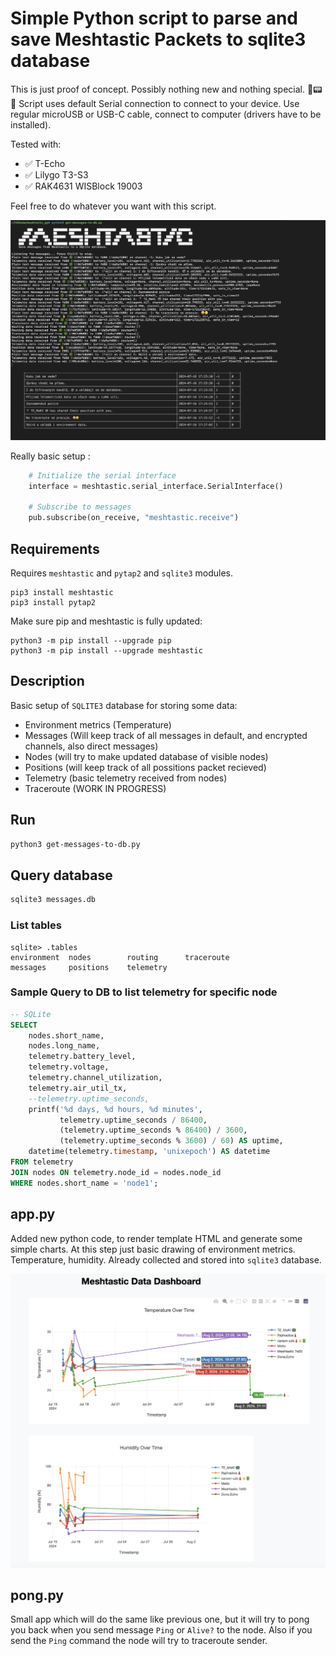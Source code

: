 # Simple Python script to parse and save Meshtastic Packets to sqlite3 database

This is just proof of concept. 
Possibly nothing new and nothing special. 🗼📟📡
Script uses default Serial connection to connect to your device. 
Use regular microUSB or USB-C cable, connect to computer (drivers have to be installed). 

Tested with: 

- ✅ T-Echo
- ✅ Lilygo T3-S3
- ✅ RAK4631 WISBlock 19003

Feel free to do whatever you want with this script. 

![](./images/screenshot.png)

Really basic setup :
```python
    # Initialize the serial interface
    interface = meshtastic.serial_interface.SerialInterface()

    # Subscribe to messages
    pub.subscribe(on_receive, "meshtastic.receive")
```

## Requirements

Requires `meshtastic` and `pytap2` and `sqlite3` modules.

```shell
pip3 install meshtastic
pip3 install pytap2
```

Make sure pip and meshtastic is fully updated:

```shell
python3 -m pip install --upgrade pip
python3 -m pip install --upgrade meshtastic
```

## Description

Basic setup of `SQLITE3` database for storing some data:

- Environment metrics (Temperature)
- Messages (Will keep track of all messages in default, and encrypted channels, also direct messages)
- Nodes (will try to make updated database of visible nodes)
- Positions (will keep track of all possitions packet recieved)
- Telemetry (basic telemetry received from nodes)
- Traceroute (WORK IN PROGRESS)

## Run 

```bash
python3 get-messages-to-db.py
```


## Query database

```bash
sqlite3 messages.db
```

### List tables

```shell
sqlite> .tables
environment  nodes        routing      traceroute 
messages     positions    telemetry 
```

### Sample Query to DB to list telemetry for specific node
```sql
-- SQLite
SELECT 
    nodes.short_name, 
    nodes.long_name, 
    telemetry.battery_level,
    telemetry.voltage, 
    telemetry.channel_utilization, 
    telemetry.air_util_tx,
    --telemetry.uptime_seconds,
    printf('%d days, %d hours, %d minutes', 
           telemetry.uptime_seconds / 86400, 
           (telemetry.uptime_seconds % 86400) / 3600, 
           (telemetry.uptime_seconds % 3600) / 60) AS uptime,
    datetime(telemetry.timestamp, 'unixepoch') AS datetime
FROM telemetry 
JOIN nodes ON telemetry.node_id = nodes.node_id
WHERE nodes.short_name = 'node1';


```
## app.py

Added new python code, to render template HTML and generate some simple charts.
At this step just basic drawing of environment metrics. Temperature, humidity.
Already collected and stored into `sqlite3` database. 

![Example](./images/dashboard_example.png)


## pong.py

Small app which will do the same like previous one, but it will try to pong you back when you send message `Ping` or `Alive?` to the node. 
Also if you send the `Ping` command the node will try to traceroute sender. 

